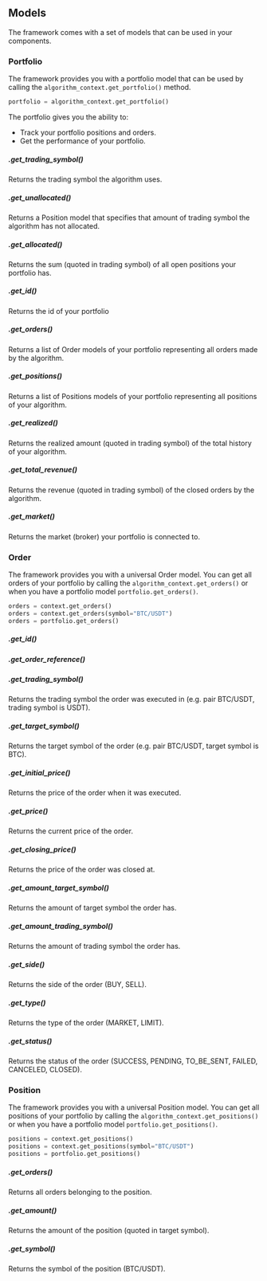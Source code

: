 ## Models
The framework comes with a set of models that can be used in your components.

### Portfolio
The framework provides you with a portfolio model that can be used by calling 
the `algorithm_context.get_portfolio()` method.

```python
portfolio = algorithm_context.get_portfolio()
```
The portfolio gives you the ability to:
* Track your portfolio positions and orders.  
* Get the performance of your portfolio.

##### .get_trading_symbol()
Returns the trading symbol the algorithm uses.

##### .get_unallocated()
Returns a Position model that specifies that amount of trading symbol the algorithm has not allocated.

##### .get_allocated()
Returns the sum (quoted in trading symbol) of all open positions your portfolio has.

##### .get_id()
Returns the id of your portfolio

##### .get_orders()
Returns a list of Order models of your portfolio representing all orders made by the algorithm.

##### .get_positions()
Returns a list of Positions models of your portfolio representing all positions of your algorithm.

##### .get_realized()
Returns the realized amount (quoted in trading symbol) of the total history of your algorithm.

##### .get_total_revenue()
Returns the revenue (quoted in trading symbol) of the closed orders by the algorithm.

##### .get_market() 
Returns the market (broker) your portfolio is connected to.


### Order
The framework provides you with a universal Order model. You can get all orders of your portfolio by calling
the `algorithm_context.get_orders()` or when you have a portfolio model `portfolio.get_orders()`.

```python
orders = context.get_orders()
orders = context.get_orders(symbol="BTC/USDT")
orders = portfolio.get_orders()
```
##### .get_id()

##### .get_order_reference()

##### .get_trading_symbol()
Returns the trading symbol the order was executed in (e.g. pair BTC/USDT, trading symbol is USDT).

##### .get_target_symbol()
Returns the target symbol of the order (e.g. pair BTC/USDT, target symbol is BTC).

##### .get_initial_price()
Returns the price of the order when it was executed.

##### .get_price()
Returns the current price of the order.

##### .get_closing_price()
Returns the price of the order was closed at.

##### .get_amount_target_symbol()
Returns the amount of target symbol the order has.

##### .get_amount_trading_symbol()
Returns the amount of trading symbol the order has.

##### .get_side()
Returns the side of the order (BUY, SELL).

##### .get_type()
Returns the type of the order (MARKET, LIMIT).

##### .get_status()
Returns the status of the order (SUCCESS, PENDING, TO_BE_SENT, FAILED, CANCELED, CLOSED).

### Position
The framework provides you with a universal Position model. You can get all positions of your portfolio by calling
the `algorithm_context.get_positions()` or when you have a portfolio model `portfolio.get_positions()`.

```python
positions = context.get_positions()
positions = context.get_positions(symbol="BTC/USDT")
positions = portfolio.get_positions()
```

##### .get_orders()
Returns all orders belonging to the position.

##### .get_amount()
Returns the amount of the position (quoted in target symbol).

##### .get_symbol()
Returns the symbol of the position (BTC/USDT).

